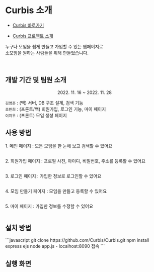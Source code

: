 <h1>Curbis 소개</h1>

* [Curbis 바로가기](http://118.67.142.249:8090/)

* [Curbis 프로젝트 소개](https://drive.google.com/file/d/1VuvYmdBn9uKe1VZaNbfQYmvE79gieDXo/view?usp=sharing)

<p>누구나 모임을 쉽게 만들고 가입할 수 있는 웹페이지로
<br>소모임을 원하는 사람들을 위해 만들었습니다.<p>
<br>

<h2>개발 기간 및 팀원 소개</h2>
<p align="center">2022. 11. 16 ~ 2022. 11. 28</p>
<p> 
    <code>김영훈</code> : (백) 서버, DB 구조 설계, 검색 기능 <br />
    <code>조민희</code> : (프론트/백) 회원가입, 로그인 기능, 마이 페이지 <br />
    <code>이지우</code> : (프론트) 모임 생성 페이지 <br />
</p>

<h2>사용 방법</h2>
<p>1. 메인 페이지 : 모든 모임을 한 눈에 보고 검색할 수 있어요</p>
<img src="">
<p>2. 회원가입 페이지 : 프로필 사진, 아이디, 비밀번호, 주소를 등록할 수 있어요</p>
<img src="">
<p>3. 로그인 페이지 : 가입한 정보로 로그인할 수 있어요</p>
<img src="">
<p>4. 모임 만들기 페이지 : 모임을 만들고 등록할 수 있어요</p>
<img src="">
<p>5. 마이 페이지 : 가입한 정보를 수정할 수 있어요</p>
<img src="">

<h2>설치 방법</h2>
```javascript
git clone https://github.com/Curbis/Curbis.git
npm install express ejs 
node app.js
- localhost:8090 접속
```

**실행 화면**
---
